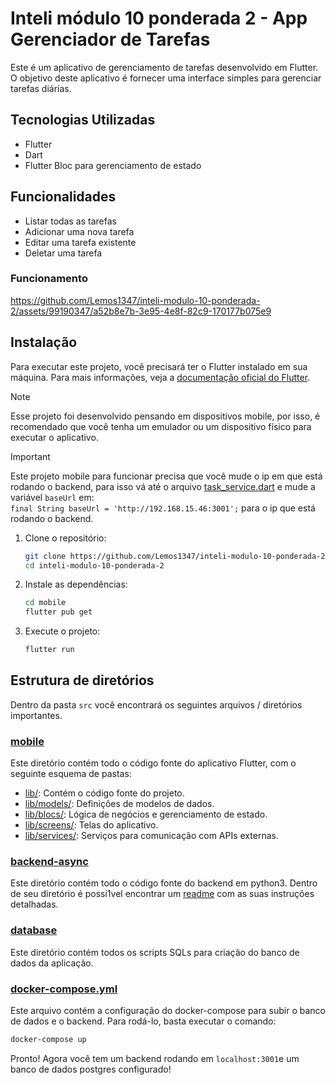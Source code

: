 # Inteli módulo 10 ponderada 2 - App Gerenciador de Tarefas

Este é um aplicativo de gerenciamento de tarefas desenvolvido em Flutter. O objetivo deste aplicativo é fornecer uma interface simples para gerenciar tarefas diárias.

## Tecnologias Utilizadas

- Flutter
- Dart
- Flutter Bloc para gerenciamento de estado

## Funcionalidades

- Listar todas as tarefas
- Adicionar uma nova tarefa
- Editar uma tarefa existente
- Deletar uma tarefa

### Funcionamento

https://github.com/Lemos1347/inteli-modulo-10-ponderada-2/assets/99190347/a52b8e7b-3e95-4e8f-82c9-170177b075e9

## Instalação

Para executar este projeto, você precisará ter o Flutter instalado em sua máquina. Para mais informações, veja a [documentação oficial do Flutter](https://flutter.dev/docs/get-started/install).

> [!NOTE]
> Esse projeto foi desenvolvido pensando em dispositivos mobile, por isso, é recomendado que você tenha um emulador ou um dispositivo físico para executar o aplicativo.

> [!IMPORTANT]
> Este projeto mobile para funcionar precisa que você mude o ip em que está rodando o backend, para isso vá até o arquivo [task_service.dart](./src/mobile/lib/services/task_service.dart) e mude a variável `baseUrl` em:  
> `final String baseUrl = 'http://192.168.15.46:3001';`
> para o ip que está rodando o backend.

1. Clone o repositório:

   ```bash
   git clone https://github.com/Lemos1347/inteli-modulo-10-ponderada-2.git
   cd inteli-modulo-10-ponderada-2
   ```

2. Instale as dependências:

   ```bash
   cd mobile
   flutter pub get
   ```

3. Execute o projeto:
   ```bash
   flutter run
   ```

## Estrutura de diretórios

Dentro da pasta `src` você encontrará os seguintes arquivos / diretórios importantes.

### [mobile](./src/mobile/)

Este diretório contém todo o código fonte do aplicativo Flutter, com o seguinte esquema de pastas:

- [lib/](./src/mobile/lib/): Contém o código fonte do projeto.
- [lib/models/](./src/mobile/lib/models/): Definições de modelos de dados.
- [lib/blocs/](./src/mobile/lib/blocs/): Lógica de negócios e gerenciamento de estado.
- [lib/screens/](./src/mobile/lib/screens/): Telas do aplicativo.
- [lib/services/](./src/mobile/lib/services/): Serviços para comunicação com APIs externas.

### [backend-async](./src/backend/)

Este diretório contém todo o código fonte do backend em python3. Dentro de seu diretório é possi1vel encontrar um [readme](./src/backend-async/README.md) com as suas instruções detalhadas.

### [database](./src/database/)

Este diretório contém todos os scripts SQLs para criação do banco de dados da aplicação.

### [docker-compose.yml](./src/docker-compose.yml)

Este arquivo contém a configuração do docker-compose para subir o banco de dados e o backend. Para rodá-lo, basta executar o comando:

```bash
docker-compose up
```

Pronto! Agora você tem um backend rodando em `localhost:3001`e um banco de dados postgres configurado!
